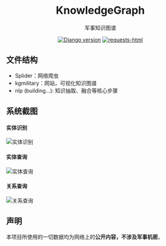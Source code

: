 <h1 align="center">
KnowledgeGraph
</h1>

<div align="center">

  军事知识图谱

  [![Django version](https://img.shields.io/badge/Django-v2.2.6-blue)](https://www.djangoproject.com/)
  [![requests-html](https://img.shields.io/badge/requests--html-v0.10.0-blue)](https://github.com/psf/requests-html)

</div>

## 文件结构

  * Splider：网络爬虫
  * kgmilitary：网站，可视化知识图谱
  * nlp (building...): 知识抽取、融合等核心步骤

## 系统截图

#### 实体识别
![实体识别](https://s2.ax1x.com/2019/11/06/MPiLLR.png)

#### 实体查询
![实体查询](https://s2.ax1x.com/2019/11/07/MArqDP.png)

#### 关系查询
![关系查询](https://img04.sogoucdn.com/app/a/100520146/6c9dea967883bf5c635b9753b76320d7)


## 声明
本项目所使用的一切数据均为网络上的**公开内容，不涉及军事机密**。

